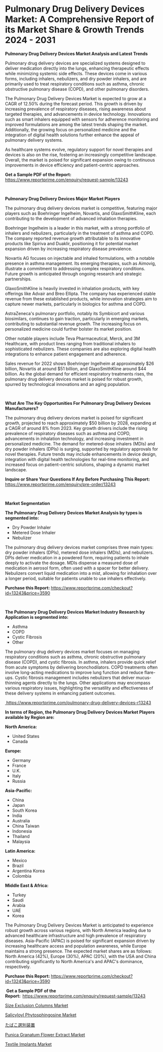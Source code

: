 <p><h1>Pulmonary Drug Delivery Devices Market: A Comprehensive Report of its Market Share & Growth Trends 2024 - 2031</h1></p><p><strong>Pulmonary Drug Delivery Devices Market Analysis and Latest Trends</strong></p>
<p><p>Pulmonary drug delivery devices are specialized systems designed to deliver medication directly into the lungs, enhancing therapeutic effects while minimizing systemic side effects. These devices come in various forms, including inhalers, nebulizers, and dry powder inhalers, and are primarily used to treat respiratory conditions such as asthma, chronic obstructive pulmonary disease (COPD), and other pulmonary disorders.</p><p>The Pulmonary Drug Delivery Devices Market is expected to grow at a CAGR of 12.50% during the forecast period. This growth is driven by increasing prevalence of respiratory diseases, rising awareness about targeted therapies, and advancements in device technology. Innovations such as smart inhalers equipped with sensors for adherence monitoring and improved formulations are among the latest trends shaping the market. Additionally, the growing focus on personalized medicine and the integration of digital health solutions further enhance the appeal of pulmonary delivery systems.</p><p>As healthcare systems evolve, regulatory support for novel therapies and devices is also on the rise, fostering an increasingly competitive landscape. Overall, the market is poised for significant expansion owing to continuous improvements in device efficiency and patient-centric approaches.</p></p>
<p><strong>Get a Sample PDF of the Report:&nbsp;</strong> <a href="https://www.reportprime.com/enquiry/request-sample/13243">https://www.reportprime.com/enquiry/request-sample/13243</a></p>
<p>&nbsp;</p>
<p><strong>Pulmonary Drug Delivery Devices Major Market Players</strong></p>
<p><p>The pulmonary drug delivery devices market is competitive, featuring major players such as Boehringer Ingelheim, Novartis, and GlaxoSmithKline, each contributing to the development of advanced inhalation therapies. </p><p>Boehringer Ingelheim is a leader in this market, with a strong portfolio of inhalers and nebulizers, particularly in the treatment of asthma and COPD. The company reported revenue growth attributable to its innovative products like Spiriva and Duaklir, positioning it for potential market expansion driven by increasing respiratory disease prevalence.</p><p>Novartis AG focuses on injectable and inhaled formulations, with a notable presence in asthma management. Its emerging therapies, such as Aimovig, illustrate a commitment to addressing complex respiratory conditions. Future growth is anticipated through ongoing research and strategic partnerships.</p><p>GlaxoSmithKline is heavily invested in inhalation products, with key offerings like Advair and Breo Ellipta. The company has experienced stable revenue from these established products, while innovation strategies aim to capture newer markets, particularly in biologics for asthma and COPD.</p><p>AstraZeneca's pulmonary portfolio, notably its Symbicort and various biosimilars, continues to gain traction, particularly in emerging markets, contributing to substantial revenue growth. The increasing focus on personalized medicine could further bolster its market position.</p><p>Other notable players include Teva Pharmaceutical, Merck, and 3M Healthcare, with product lines ranging from traditional inhalers to sophisticated nebulizers. These companies are also exploring digital health integrations to enhance patient engagement and adherence.</p><p>Sales revenue for 2022 shows Boehringer Ingelheim at approximately $26 billion, Novartis at around $51 billion, and GlaxoSmithKline around $44 billion. As the global demand for efficient respiratory treatments rises, the pulmonary drug delivery devices market is poised for robust growth, spurred by technological innovations and an aging population.</p></p>
<p>&nbsp;</p>
<p><strong>What Are The Key Opportunities For Pulmonary Drug Delivery Devices Manufacturers?</strong></p>
<p><p>The pulmonary drug delivery devices market is poised for significant growth, projected to reach approximately $50 billion by 2028, expanding at a CAGR of around 8% from 2023. Key growth drivers include the rising prevalence of respiratory diseases such as asthma and COPD, advancements in inhalation technology, and increasing investment in personalized medicine. The demand for metered-dose inhalers (MDIs) and dry powder inhalers (DPIs) is surging, supported by regulatory approvals for novel therapies. Future trends may include enhancements in device design, integration with digital health technologies for real-time monitoring, and increased focus on patient-centric solutions, shaping a dynamic market landscape.</p></p>
<p><strong>Inquire or Share Your Questions If Any Before Purchasing This Report:</strong> <a href="https://www.reportprime.com/enquiry/pre-order/13243">https://www.reportprime.com/enquiry/pre-order/13243</a></p>
<p>&nbsp;</p>
<p><strong>Market Segmentation</strong></p>
<p><strong>The Pulmonary Drug Delivery Devices Market Analysis by types is segmented into:</strong></p>
<p><ul><li>Dry Powder Inhaler</li><li>Metered Dose Inhaler</li><li>Nebulizer</li></ul></p>
<p><p>The pulmonary drug delivery devices market comprises three main types: dry powder inhalers (DPIs), metered dose inhalers (MDIs), and nebulizers. DPIs deliver medication in a powdered form, requiring patients to inhale deeply to activate the dosage. MDIs dispense a measured dose of medication in aerosol form, often used with a spacer for better delivery. Nebulizers convert liquid medication into a mist, allowing for inhalation over a longer period, suitable for patients unable to use inhalers effectively.</p></p>
<p><strong>Purchase this Report:&nbsp;</strong><a href="https://www.reportprime.com/checkout?id=13243&price=3590">https://www.reportprime.com/checkout?id=13243&price=3590</a></p>
<p>&nbsp;</p>
<p><strong>The Pulmonary Drug Delivery Devices Market Industry Research by Application is segmented into:</strong></p>
<p><ul><li>Asthma</li><li>COPD</li><li>Cystic Fibrosis</li><li>Other</li></ul></p>
<p><p>The pulmonary drug delivery devices market focuses on managing respiratory conditions such as asthma, chronic obstructive pulmonary disease (COPD), and cystic fibrosis. In asthma, inhalers provide quick relief from acute symptoms by delivering bronchodilators. COPD treatments often involve long-acting medications to improve lung function and reduce flare-ups. Cystic fibrosis management includes nebulizers that deliver mucus-thinning agents directly to the lungs. Other applications may encompass various respiratory issues, highlighting the versatility and effectiveness of these delivery systems in enhancing patient outcomes.</p></p>
<p><a href="https://www.reportprime.com/pulmonary-drug-delivery-devices-r13243">&nbsp;https://www.reportprime.com/pulmonary-drug-delivery-devices-r13243</a></p>
<p><strong>In terms of Region, the Pulmonary Drug Delivery Devices Market Players available by Region are:</strong></p>
<p>
    <p> <strong> North America: </strong>
        <ul>
            <li>United States</li>
            <li>Canada</li>
        </ul>
        </p> 
    <p> <strong> Europe: </strong>
        <ul>
            <li>Germany</li>
            <li>France</li>
            <li>U.K.</li>
            <li>Italy</li>
            <li>Russia</li>
        </ul>
        </p> 
    <p> <strong> Asia-Pacific: </strong>
        <ul>
            <li>China</li>
            <li>Japan</li>
            <li>South Korea</li>
            <li>India</li>
            <li>Australia</li>
            <li>China Taiwan</li>
            <li>Indonesia</li>
            <li>Thailand</li>
            <li>Malaysia</li>
        </ul>
        </p> 
    <p> <strong> Latin America: </strong>
        <ul>
            <li>Mexico</li>
            <li>Brazil</li>
            <li>Argentina Korea</li>
            <li>Colombia</li>
        </ul>
        </p> 
    <p> <strong> Middle East & Africa: </strong>
        <ul>
            <li>Turkey</li>
            <li>Saudi</li>
            <li>Arabia</li>
            <li>UAE</li>
            <li>Korea</li>
        </ul>
    </p>
    </p>
<p><p>The Pulmonary Drug Delivery Devices Market is anticipated to experience robust growth across various regions, with North America leading due to advanced healthcare infrastructure and high prevalence of respiratory diseases. Asia-Pacific (APAC) is poised for significant expansion driven by increasing healthcare access and population awareness, while Europe maintains a strong presence. The expected market shares are as follows: North America (42%), Europe (30%), APAC (20%), with the USA and China contributing significantly to North America's and APAC's dominance, respectively.</p></p>
<p><strong>Purchase this Report: </strong><a href="https://www.reportprime.com/checkout?id=13243&price=3590">https://www.reportprime.com/checkout?id=13243&price=3590</a></p>
<p>&nbsp;<strong>Get a Sample PDF of the Report:&nbsp;&nbsp;</strong><a href="https://www.reportprime.com/enquiry/request-sample/13243">https://www.reportprime.com/enquiry/request-sample/13243</a></p>
<p><strong></strong></p>
<p><p><a href="https://www.linkedin.com/pulse/global-size-exclusion-columns-market-status-2024-2031-forecast-w4j7f?trackingId=vcadJEuaRJSaZTFuOiyzhA%3D%3D">Size Exclusion Columns Market</a></p><p><a href="https://issuu.com/reportprime-2/docs/salicyloyl-phytosphingosine-market-_a1ff20edf49b7d">Salicyloyl Phytosphingosine Market</a></p><p><a href="https://medium.com/@isaurapx9xsianez/tobacco-sorting-equipment-market-%E3%81%AE%E3%82%B0%E3%83%AD%E3%83%BC%E3%83%90%E3%83%AB%E5%B8%82%E5%A0%B4%E6%A6%82%E8%A6%81%E3%81%AF-%E4%B8%96%E7%95%8C%E3%81%8A%E3%82%88%E3%81%B3%E4%B8%BB%E8%A6%81%E5%B8%82%E5%A0%B4%E3%81%AB%E3%81%8A%E3%81%91%E3%82%8B%E6%A5%AD%E7%95%8C%E3%81%AB%E5%BD%B1%E9%9F%BF%E3%82%92%E4%B8%8E%E3%81%88%E3%82%8B%E4%B8%BB%E8%A6%81%E3%81%AA%E3%83%88%E3%83%AC%E3%83%B3%E3%83%89%E3%81%AB%E3%81%A4%E3%81%84%E3%81%A6-%E7%8B%AC%E8%87%AA%E3%81%AE%E8%A6%96%E7%82%B9%E3%82%92%E6%8F%90%E4%BE%9B%E3%81%97%E3%81%BE%E3%81%99-1f144c1c8192">たばこ選別装置</a></p><p><a href="https://issuu.com/reportprime-2/docs/punica-granatum-flower-extract-mark_3b93e5d611f892">Punica Granatum Flower Extract Market</a></p><p><a href="https://medium.com/@billyrice626/the-textile-implants-market-prioritizes-cost-control-and-efficiency-enhancement-d08ed7b869a8">Textile Implants Market</a></p></p>